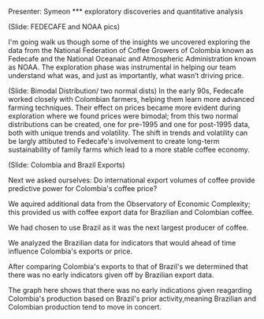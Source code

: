 Presenter: Symeon
*** exploratory discoveries and quantitative analysis

(Slide: FEDECAFE and NOAA pics)

I'm going walk us though some of the insights we uncovered exploring the data from the National Federation of Coffee Growers of Colombia known as Fedecafe and the National Oceanaic and Atmospheric Administration known as NOAA. The exploration phase was instrumental in helping our team understand what was, and just as importantly, what wasn’t driving price.


(Slide: Bimodal Distribution/ two normal dists)
In the early 90s, Fedecafe worked closely with Colombian farmers, helping them learn more advanced farming techniques. Their effect on prices became more evident during exploration where we found prices were bimodal; from this two normal distributions can be created, one for pre-1995 and one for post-1995 data, both with unique trends and volatility. The shift in trends and volatility can be largly attibuted to Fedecafe's involvement to create long-term sustainability of family farms which lead to a more stable coffee economy. 

(Slide: Colombia and Brazil Exports)

Next we asked ourselves: Do international export volumes of coffee provide predictive power for Colombia's coffee price?

We aquired additional data from the Observatory of Economic Complexity; this provided us with coffee export data for Brazilian and Colombian coffee. 

We had chosen to use Brazil as it was the next largest producer of coffee.

We analyzed the Brazilian data for indicators that would ahead of time influence Colombia's exports or price. 

After comparing Colombia's exports to that of Brazil's we determined that there was no early indicators given off by Brazilian export data. 

The graph here shows that there was no early indications given reagarding Colombia's production based on Brazil's prior activity,meaning Brazilian and Colombian production tend to move in concert.